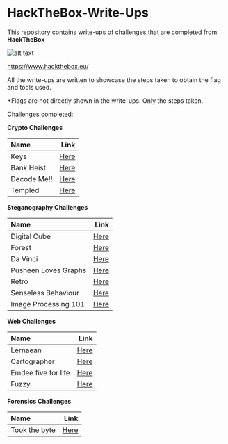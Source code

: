 # HackTheBox-Write-Ups
This repository contains write-ups of challenges that are completed from **HackTheBox**


![alt text](https://github.com/codingninja008/HackTheBox-Write-Ups/blob/master/images/222.jpg) 


https://www.hackthebox.eu/

All the write-ups are written to showcase the steps taken to obtain the flag and tools used. 

*Flags are not directly shown in the write-ups. Only the steps taken.

Challenges completed:

**Crypto Challenges**

| Name |  Link |
| :---         |          ---: |
| Keys    | [Here](https://github.com/codingninja008/HackTheBox-Write-Ups/blob/master/Challenges/Keys%20walkthrough.pdf)      |
| Bank Heist     | [Here](https://github.com/codingninja008/HackTheBox-Write-Ups/blob/master/Challenges/Bank%20Heist%20walkthrough.pdf)      |
| Decode Me!!     |[Here](https://github.com/codingninja008/HackTheBox-Write-Ups/blob/master/Challenges/Decode%20me%20walkthrough.pdf)     |
| Templed    |  [Here](https://github.com/codingninja008/HackTheBox-Write-Ups/blob/master/Challenges/Templed%20walkthrough.pdf)      |



**Steganography Challenges**

| Name |  Link |
| :---         |          ---: |
| Digital Cube     |  [Here](https://github.com/codingninja008/HackTheBox-Write-Ups/blob/master/Challenges/Digital%20Cube%20walkthrough.pdf)      |
| Forest     |  [Here](https://github.com/codingninja008/HackTheBox-Write-Ups/blob/master/Challenges/Forest%20walkthrough.pdf)      |
| Da Vinci     |  [Here](https://github.com/codingninja008/HackTheBox-Write-Ups/blob/master/Challenges/DaVinci%20Walkthrough.pdf)      |
| Pusheen Loves Graphs     |  [Here](https://github.com/codingninja008/HackTheBox-Write-Ups/blob/master/Challenges/Pusheen%20walkthrough.pdf)      |
| Retro     |  [Here](https://github.com/codingninja008/HackTheBox-Write-Ups/blob/master/Challenges/Retro%20walkthrough.pdf)      |
| Senseless Behaviour     |  [Here](https://github.com/codingninja008/HackTheBox-Write-Ups/blob/master/Challenges/senseless%20behaviour%20walkthrough.pdf)      |
| Image Processing 101     |  [Here](https://github.com/codingninja008/HackTheBox-Write-Ups/blob/master/Challenges/image%20processing%20101%20walkthrough.pdf)      |


**Web Challenges**

| Name |  Link |
| :---         |          ---: |
| Lernaean     |  [Here](https://github.com/codingninja008/HackTheBox-Write-Ups/blob/master/Challenges/Lernaean%20walkthrough.pdf)      |
| Cartographer     |  [Here](https://github.com/codingninja008/HackTheBox-Write-Ups/blob/master/Challenges/Cartographer%20walkthrough.pdf)      |
| Emdee five for life     |  [Here](https://github.com/codingninja008/HackTheBox-Write-Ups/blob/master/Challenges/emdee%20five%20for%20life%20walkthrough.pdf)      |
| Fuzzy    |  [Here](https://github.com/codingninja008/HackTheBox-Write-Ups/blob/master/Challenges/Took%20the%20byte%20walkthrough.pdf)      |


**Forensics Challenges**

| Name |  Link |
| :---         |          ---: |
| Took the byte    |  [Here](https://github.com/codingninja008/HackTheBox-Write-Ups/blob/master/Challenges/Took%20the%20byte%20walkthrough.pdf)      |
